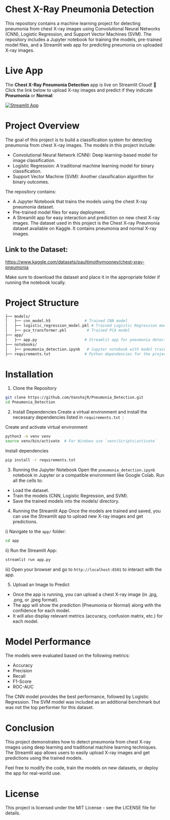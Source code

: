 # Chest X-Ray Pneumonia Detection
This repository contains a machine learning project for detecting pneumonia from chest X-ray images using Convolutional Neural Networks (CNN), Logistic Regression, and Support Vector Machines (SVM). The repository includes a Jupyter notebook for training the models, pre-trained model files, and a Streamlit web app for predicting pneumonia on uploaded X-ray images.

# Live App

The **Chest X-Ray Pneumonia Detection** app is live on Streamlit Cloud! 🚀  
Click the link below to upload X-ray images and predict if they indicate **Pneumonia** or **Normal**:

[![Streamlit App](https://static.streamlit.io/badges/streamlit_badge_black_white.svg)](https://pneumonia-vanshajr.streamlit.app)

# Project Overview
The goal of this project is to build a classification system for detecting pneumonia from chest X-ray images. The models in this project include:

- Convolutional Neural Network (CNN): Deep learning-based model for image classification.
- Logistic Regression: A traditional machine learning model for binary classification.
- Support Vector Machine (SVM): Another classification algorithm for binary outcomes.

The repository contains:

- A Jupyter Notebook that trains the models using the chest X-ray pneumonia dataset.
- Pre-trained model files for easy deployment.
- A Streamlit app for easy interaction and prediction on new chest X-ray images.
The dataset used in this project is the Chest X-ray Pneumonia dataset available on Kaggle. It contains pneumonia and normal X-ray images.

## Link to the Dataset:
https://www.kaggle.com/datasets/paultimothymooney/chest-xray-pneumonia

Make sure to download the dataset and place it in the appropriate folder if running the notebook locally.

# Project Structure
```bash
├── models/
│   ├── cnn_model.h5               # Trained CNN model
│   ├── logistic_regression_model.pkl # Trained Logistic Regression model
│   ├── pca_transformer.pkl         # Trained PCA model
├── app/
│   ├── app.py                     # Streamlit app for pneumonia detection
├── notebooks/
│   ├── pneumonia_detection.ipynb   # Jupyter notebook with model training and comparisons
├── requirements.txt               # Python dependencies for the project
```

# Installation
1. Clone the Repository
```bash
git clone https://github.com/VanshajR/Pneumonia_Detection.git
cd Pneumonia_Detection
```
2. Install Dependencies
Create a virtual environment and install the necessary dependencies listed in `requirements.txt `:

Create and activate virtual environment
```bash
python3 -m venv venv
source venv/bin/activate  # For Windows use `venv\Scripts\activate`
```

Install dependencies
```bash
pip install -r requirements.txt
```

3. Running the Jupyter Notebook
Open the `pneumonia_detection.ipynb` notebook in Jupyter or a compatible environment like Google Colab.
Run all the cells to:
- Load the dataset.
- Train the models (CNN, Logistic Regression, and SVM).
- Save the trained models into the models/ directory.

4. Running the Streamlit App
Once the models are trained and saved, you can use the Streamlit app to upload new X-ray images and get predictions.

i) Navigate to the `app/` folder:
```bash
cd app
```

ii) Run the Streamlit App:
```bash
streamlit run app.py
```

iii) Open your browser and go to `http://localhost:8501` to interact with the app.

5.  Upload an Image to Predict
- Once the app is running, you can upload a chest X-ray image (in .jpg, .png, or .jpeg format).
- The app will show the prediction (Pneumonia or Normal) along with the confidence for each model.
- It will also display relevant metrics (accuracy, confusion matrix, etc.) for each model.

# Model Performance
The models were evaluated based on the following metrics:

- Accuracy
- Precision
- Recall
- F1-Score
- ROC-AUC


The CNN model provides the best performance, followed by Logistic Regression. The SVM model was included as an additional benchmark but was not the top performer for this dataset.

# Conclusion
This project demonstrates how to detect pneumonia from chest X-ray images using deep learning and traditional machine learning techniques. The Streamlit app allows users to easily upload X-ray images and get predictions using the trained models.

Feel free to modify the code, train the models on new datasets, or deploy the app for real-world use.

# License
This project is licensed under the MIT License - see the LICENSE file for details.


